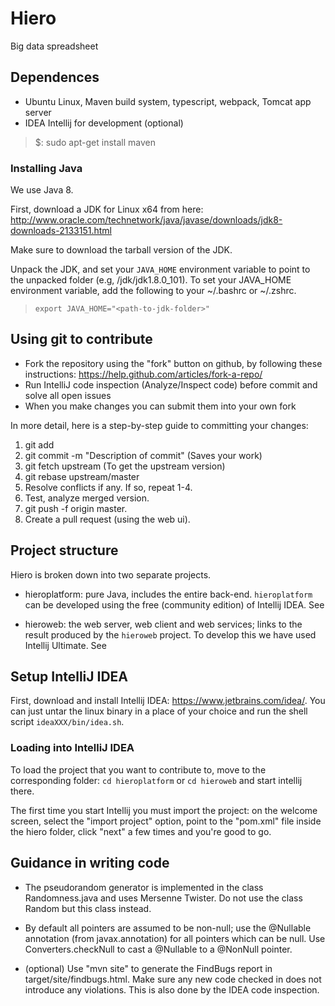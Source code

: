 # Hiero
Big data spreadsheet

## Dependences

* Ubuntu Linux, Maven build system, typescript, webpack, Tomcat app server
* IDEA Intellij for development (optional)

> $: sudo apt-get install maven

### Installing Java

We use Java 8.

First, download a JDK for Linux x64 from here: http://www.oracle.com/technetwork/java/javase/downloads/jdk8-downloads-2133151.html

Make sure to download the tarball version of the JDK.

Unpack the JDK, and set your `JAVA_HOME` environment variable to point
to the unpacked folder (e.g, <fully qualified path
to>/jdk/jdk1.8.0_101). To set your JAVA_HOME environment variable, add
the following to your ~/.bashrc or ~/.zshrc.

> ```export JAVA_HOME="<path-to-jdk-folder>"```

## Using git to contribute

* Fork the repository using the "fork" button on github, by following these instructions:
https://help.github.com/articles/fork-a-repo/
* Run IntelliJ code inspection (Analyze/Inspect code) before commit and solve all open issues
* When you make changes you can submit them into your own fork

In more detail, here is a step-by-step guide to committing your changes:

1. git add <files that changed>
2. git commit -m "Description of commit" (Saves your work)
3. git fetch upstream (To get the upstream version)
4. git rebase upstream/master
5. Resolve conflicts if any. If so, repeat 1-4.
6. Test, analyze merged version.
7. git push -f origin master.
8. Create a pull request (using the web ui).

## Project structure

Hiero is broken down into two separate projects.

* hieroplatform: pure Java, includes the entire back-end.  `hieroplatform` can be
developed using the free (community edition) of Intellij IDEA.  See
[](hieroplatform/README.md)

* hieroweb: the web server, web client and web services; links to the
result produced by the `hieroweb` project.  To develop this we have
used Intellij Ultimate.  See [](hieroweb/README.md)

## Setup IntelliJ IDEA

First, download and install Intellij IDEA:
https://www.jetbrains.com/idea/.  You can just untar the linux binary
in a place of your choice and run the shell script
`ideaXXX/bin/idea.sh`.

### Loading into IntelliJ IDEA

To load the project that you want to contribute to, move to the
corresponding folder: `cd hieroplatform` or `cd hieroweb` and start
intellij there.

The first time you start Intellij you must import the project: on the
welcome screen, select the "import project" option, point to the
"pom.xml" file inside the hiero folder, click "next" a few times and
you're good to go.

## Guidance in writing code

* The pseudorandom generator is implemented in the class
  Randomness.java and uses Mersenne Twister.  Do not use the class
  Random but this class instead.

* By default all pointers are assumed to be non-null; use the
  @Nullable annotation (from javax.annotation) for all pointers which
  can be null.  Use Converters.checkNull to cast a @Nullable to a
  @NonNull pointer.

* (optional) Use "mvn site" to generate the FindBugs report in
  target/site/findbugs.html.  Make sure any new code checked in does
  not introduce any violations.  This is also done by the IDEA code
  inspection.
